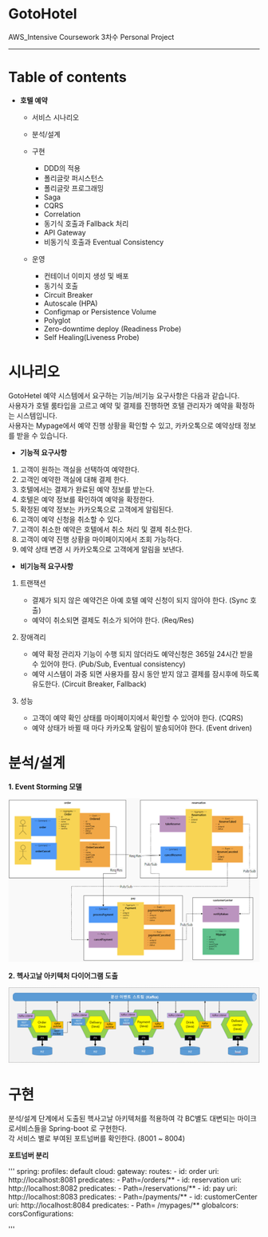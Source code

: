 # GotoHotel
AWS_Intensive Coursework 3차수 Personal Project

---

# Table of contents

* **호텔 예약**
  - 서비스 시나리오
  - 분석/설계
  - 구현
    + DDD의 적용
    + 폴리글랏 퍼시스턴스
    + 폴리글랏 프로그래밍
    + Saga
    + CQRS
    + Correlation
    + 동기식 호출과 Fallback 처리
    + API Gateway
    + 비동기식 호출과 Eventual Consistency   
 
  - 운영
    + 컨테이너 이미지 생성 및 배포
    + 동기식 호출
    + Circuit Breaker
    + Autoscale (HPA)
    + Configmap or Persistence Volume
    + Polyglot
    + Zero-downtime deploy (Readiness Probe)
    + Self Healing(Liveness Probe)

# 시나리오
GotoHetel 예약 시스템에서 요구하는 기능/비기능 요구사항은 다음과 같습니다.   
사용자가 호텔 룸타입을 고르고 예약 및 결제를 진행하면 호텔 관리자가 예약을 확정하는 시스템입니다.   
사용자는 Mypage에서 예약 진행 상황을 확인할 수 있고, 카카오톡으로 예약상태 정보를 받을 수 있습니다.   

* **기능적 요구사항**   
1. 고객이 원하는 객실을 선택하여 예약한다.
2. 고객인 예약한 객실에 대해 결제 한다.
3. 호텔에서는 결제가 완료된 예약 정보를 받는다.
4. 호텔은 예약 정보를 확인하여 예약을 확정한다.
5. 확정된 예약 정보는 카카오톡으로 고객에게 알림된다.
6. 고객이 예약 신청을 취소할 수 있다.
7. 고객이 취소한 예약은 호텔에서 취소 처리 및 결제 취소한다.
8. 고객이 예약 진행 상황을 마이페이지에서 조회 가능하다.
9. 예약 상태 변경 시 카카오톡으로 고객에게 알림을 보낸다.   

* **비기능적 요구사항**   
1. 트랜잭션
    - 결제가 되지 않은 예약건은 아예 호텔 예약 신청이 되지 않아야 한다. (Sync 호출)
    - 예약이 취소되면 결제도 취소가 되어야 한다. (Req/Res)

2. 장애격리
    - 예약 확정 관리자 기능이 수행 되지 않더라도 예약신청은 365일 24시간 받을 수 있어야 한다. (Pub/Sub, Eventual consistency)
    - 예약 시스템이 과중 되면 사용자를 잠시 동안 받지 않고 결제를 잠시후에 하도록 유도한다. (Circuit Breaker, Fallback) 

3. 성능   
    - 고객이 예약 확인 상태를 마이페이지에서 확인할 수 있어야 한다. (CQRS)   
    - 예약 상태가 바뀔 때 마다 카카오톡 알림이 발송되어야 한다. (Event driven)

# 분석/설계

**1. Event Storming 모델**

![ESM](https://github.com/bbibbo55/GotoHotel/blob/main/ESModel.PNG)

**2. 헥사고날 아키텍처 다이어그램 도출**

![Kafka](https://github.com/bbibbo55/GotoHotel/blob/main/kafka.png)

# 구현

분석/설계 단계에서 도출된 헥사고날 아키텍처를 적용하여 각 BC별도 대변되는 마이크로서비스들을 Spring-boot 로 구현한다.   
각 서비스 별로 부여된 포트넘버를 확인한다. (8001 ~ 8004)

**포트넘버 분리**

'''
  spring:
  profiles: default
  cloud:
    gateway:
      routes:
        - id: order
          uri: http://localhost:8081
          predicates:
            - Path=/orders/** 
        - id: reservation
          uri: http://localhost:8082
          predicates:
            - Path=/reservations/** 
        - id: pay
          uri: http://localhost:8083
          predicates:
            - Path=/payments/** 
        - id: customerCenter
          uri: http://localhost:8084
          predicates:
            - Path= /mypages/**
      globalcors:
        corsConfigurations:
        
'''


